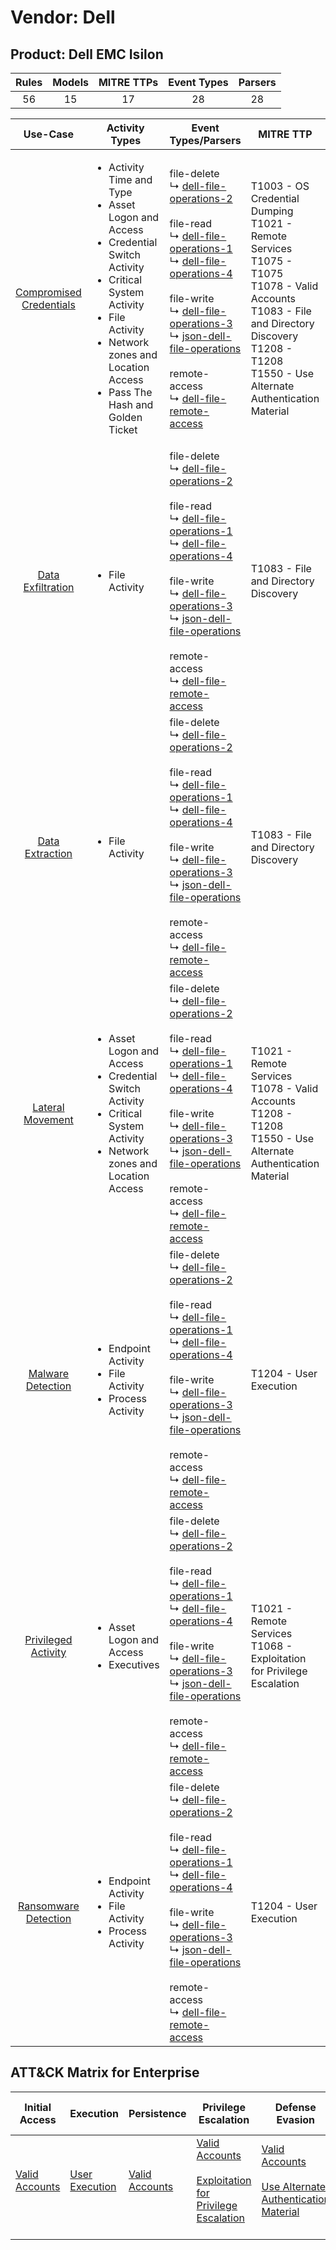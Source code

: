 Vendor: Dell
============
Product: Dell EMC Isilon
------------------------
| Rules | Models | MITRE TTPs | Event Types | Parsers |
|:-----:|:------:|:----------:|:-----------:|:-------:|
|  56   |   15   |     17     |     28      |   28    |

|                                 Use-Case                                  | Activity Types                                                                                                                                                                                                                                       | Event Types/Parsers                                                                                                                                                                                                                                                                                                                                                                                                                                                                                                                                                                                   | MITRE TTP                                                                                                                                                                                                         | Content                                              |
|:-------------------------------------------------------------------------:| ---------------------------------------------------------------------------------------------------------------------------------------------------------------------------------------------------------------------------------------------------- | ----------------------------------------------------------------------------------------------------------------------------------------------------------------------------------------------------------------------------------------------------------------------------------------------------------------------------------------------------------------------------------------------------------------------------------------------------------------------------------------------------------------------------------------------------------------------------------------------------- | ----------------------------------------------------------------------------------------------------------------------------------------------------------------------------------------------------------------- | ---------------------------------------------------- |
| [Compromised Credentials](../UseCases/usecase_compromised_credentials.md) | <ul><li>Activity Time  and Type</li><li>Asset Logon and Access</li><li>Credential Switch Activity</li><li>Critical System Activity</li><li>File Activity</li><li>Network zones and Location Access</li><li>Pass The Hash and Golden Ticket</li></ul> |  file-delete<br> ↳ [dell-file-operations-2](../Parsers/parserContent_dell-file-operations-2.md)<br><br> file-read<br> ↳ [dell-file-operations-1](../Parsers/parserContent_dell-file-operations-1.md)<br> ↳ [dell-file-operations-4](../Parsers/parserContent_dell-file-operations-4.md)<br><br> file-write<br> ↳ [dell-file-operations-3](../Parsers/parserContent_dell-file-operations-3.md)<br> ↳ [json-dell-file-operations](../Parsers/parserContent_json-dell-file-operations.md)<br><br> remote-access<br> ↳ [dell-file-remote-access](../Parsers/parserContent_dell-file-remote-access.md)<br> | T1003 - OS Credential Dumping<br>T1021 - Remote Services<br>T1075 - T1075<br>T1078 - Valid Accounts<br>T1083 - File and Directory Discovery<br>T1208 - T1208<br>T1550 - Use Alternate Authentication Material<br> | <ul><li>26 Rules</li></ul><ul><li>5 Models</li></ul> |
|       [Data Exfiltration](../UseCases/usecase_data_exfiltration.md)       | <ul><li>File Activity</li></ul>                                                                                                                                                                                                                      |  file-delete<br> ↳ [dell-file-operations-2](../Parsers/parserContent_dell-file-operations-2.md)<br><br> file-read<br> ↳ [dell-file-operations-1](../Parsers/parserContent_dell-file-operations-1.md)<br> ↳ [dell-file-operations-4](../Parsers/parserContent_dell-file-operations-4.md)<br><br> file-write<br> ↳ [dell-file-operations-3](../Parsers/parserContent_dell-file-operations-3.md)<br> ↳ [json-dell-file-operations](../Parsers/parserContent_json-dell-file-operations.md)<br><br> remote-access<br> ↳ [dell-file-remote-access](../Parsers/parserContent_dell-file-remote-access.md)<br> | T1083 - File and Directory Discovery<br>                                                                                                                                                                          | <ul><li>2 Rules</li></ul><ul><li>2 Models</li></ul>  |
|         [Data Extraction](../UseCases/usecase_data_extraction.md)         | <ul><li>File Activity</li></ul>                                                                                                                                                                                                                      |  file-delete<br> ↳ [dell-file-operations-2](../Parsers/parserContent_dell-file-operations-2.md)<br><br> file-read<br> ↳ [dell-file-operations-1](../Parsers/parserContent_dell-file-operations-1.md)<br> ↳ [dell-file-operations-4](../Parsers/parserContent_dell-file-operations-4.md)<br><br> file-write<br> ↳ [dell-file-operations-3](../Parsers/parserContent_dell-file-operations-3.md)<br> ↳ [json-dell-file-operations](../Parsers/parserContent_json-dell-file-operations.md)<br><br> remote-access<br> ↳ [dell-file-remote-access](../Parsers/parserContent_dell-file-remote-access.md)<br> | T1083 - File and Directory Discovery<br>                                                                                                                                                                          | <ul><li>1 Rules</li></ul><ul><li>1 Models</li></ul>  |
|        [Lateral Movement](../UseCases/usecase_lateral_movement.md)        | <ul><li>Asset Logon and Access</li><li>Credential Switch Activity</li><li>Critical System Activity</li><li>Network zones and Location Access</li></ul>                                                                                               |  file-delete<br> ↳ [dell-file-operations-2](../Parsers/parserContent_dell-file-operations-2.md)<br><br> file-read<br> ↳ [dell-file-operations-1](../Parsers/parserContent_dell-file-operations-1.md)<br> ↳ [dell-file-operations-4](../Parsers/parserContent_dell-file-operations-4.md)<br><br> file-write<br> ↳ [dell-file-operations-3](../Parsers/parserContent_dell-file-operations-3.md)<br> ↳ [json-dell-file-operations](../Parsers/parserContent_json-dell-file-operations.md)<br><br> remote-access<br> ↳ [dell-file-remote-access](../Parsers/parserContent_dell-file-remote-access.md)<br> | T1021 - Remote Services<br>T1078 - Valid Accounts<br>T1208 - T1208<br>T1550 - Use Alternate Authentication Material<br>                                                                                           | <ul><li>15 Rules</li></ul><ul><li>2 Models</li></ul> |
|       [Malware Detection](../UseCases/usecase_malware_detection.md)       | <ul><li>Endpoint Activity</li><li>File Activity</li><li>Process Activity</li></ul>                                                                                                                                                                   |  file-delete<br> ↳ [dell-file-operations-2](../Parsers/parserContent_dell-file-operations-2.md)<br><br> file-read<br> ↳ [dell-file-operations-1](../Parsers/parserContent_dell-file-operations-1.md)<br> ↳ [dell-file-operations-4](../Parsers/parserContent_dell-file-operations-4.md)<br><br> file-write<br> ↳ [dell-file-operations-3](../Parsers/parserContent_dell-file-operations-3.md)<br> ↳ [json-dell-file-operations](../Parsers/parserContent_json-dell-file-operations.md)<br><br> remote-access<br> ↳ [dell-file-remote-access](../Parsers/parserContent_dell-file-remote-access.md)<br> | T1204 - User Execution<br>                                                                                                                                                                                        | <ul><li>5 Rules</li></ul><ul><li>2 Models</li></ul>  |
|     [Privileged Activity](../UseCases/usecase_privileged_activity.md)     | <ul><li>Asset Logon and Access</li><li>Executives</li></ul>                                                                                                                                                                                          |  file-delete<br> ↳ [dell-file-operations-2](../Parsers/parserContent_dell-file-operations-2.md)<br><br> file-read<br> ↳ [dell-file-operations-1](../Parsers/parserContent_dell-file-operations-1.md)<br> ↳ [dell-file-operations-4](../Parsers/parserContent_dell-file-operations-4.md)<br><br> file-write<br> ↳ [dell-file-operations-3](../Parsers/parserContent_dell-file-operations-3.md)<br> ↳ [json-dell-file-operations](../Parsers/parserContent_json-dell-file-operations.md)<br><br> remote-access<br> ↳ [dell-file-remote-access](../Parsers/parserContent_dell-file-remote-access.md)<br> | T1021 - Remote Services<br>T1068 - Exploitation for Privilege Escalation<br>                                                                                                                                      | <ul><li>2 Rules</li></ul><ul><li>1 Models</li></ul>  |
|    [Ransomware Detection](../UseCases/usecase_ransomware_detection.md)    | <ul><li>Endpoint Activity</li><li>File Activity</li><li>Process Activity</li></ul>                                                                                                                                                                   |  file-delete<br> ↳ [dell-file-operations-2](../Parsers/parserContent_dell-file-operations-2.md)<br><br> file-read<br> ↳ [dell-file-operations-1](../Parsers/parserContent_dell-file-operations-1.md)<br> ↳ [dell-file-operations-4](../Parsers/parserContent_dell-file-operations-4.md)<br><br> file-write<br> ↳ [dell-file-operations-3](../Parsers/parserContent_dell-file-operations-3.md)<br> ↳ [json-dell-file-operations](../Parsers/parserContent_json-dell-file-operations.md)<br><br> remote-access<br> ↳ [dell-file-remote-access](../Parsers/parserContent_dell-file-remote-access.md)<br> | T1204 - User Execution<br>                                                                                                                                                                                        | <ul><li>5 Rules</li></ul><ul><li>2 Models</li></ul>  |

ATT&CK Matrix for Enterprise
----------------------------
| Initial Access                                                      | Execution                                                           | Persistence                                                         | Privilege Escalation                                                                                                                                          | Defense Evasion                                                                                                                                               | Credential Access                                                          | Discovery                                                                         | Lateral Movement                                                                                                                                               | Collection | Command and Control | Exfiltration | Impact |
| ------------------------------------------------------------------- | ------------------------------------------------------------------- | ------------------------------------------------------------------- | ------------------------------------------------------------------------------------------------------------------------------------------------------------- | ------------------------------------------------------------------------------------------------------------------------------------------------------------- | -------------------------------------------------------------------------- | --------------------------------------------------------------------------------- | -------------------------------------------------------------------------------------------------------------------------------------------------------------- | ---------- | ------------------- | ------------ | ------ |
| [Valid Accounts](https://attack.mitre.org/techniques/T1078)<br><br> | [User Execution](https://attack.mitre.org/techniques/T1204)<br><br> | [Valid Accounts](https://attack.mitre.org/techniques/T1078)<br><br> | [Valid Accounts](https://attack.mitre.org/techniques/T1078)<br><br>[Exploitation for Privilege Escalation](https://attack.mitre.org/techniques/T1068)<br><br> | [Valid Accounts](https://attack.mitre.org/techniques/T1078)<br><br>[Use Alternate Authentication Material](https://attack.mitre.org/techniques/T1550)<br><br> | [OS Credential Dumping](https://attack.mitre.org/techniques/T1003)<br><br> | [File and Directory Discovery](https://attack.mitre.org/techniques/T1083)<br><br> | [Remote Services](https://attack.mitre.org/techniques/T1021)<br><br>[Use Alternate Authentication Material](https://attack.mitre.org/techniques/T1550)<br><br> |            |                     |              |        |